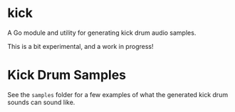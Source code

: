 # kick

A Go module and utility for generating kick drum audio samples.

This is a bit experimental, and a work in progress!

# Kick Drum Samples

See the `samples` folder for a few examples of what the generated kick drum sounds can sound like.
